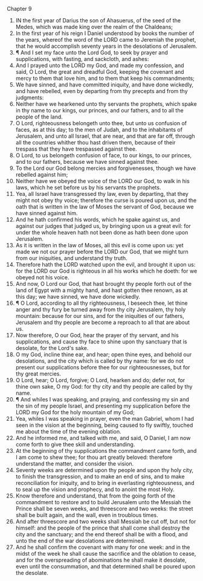 

Chapter 9

1. IN the first year of Darius the son of Ahasuerus, of the seed of the Medes, which was made king over the realm of the Chaldeans;
2. In the first year of his reign I Daniel understood by books the number of the years, whereof the word of the LORD came to Jeremiah the prophet, that he would accomplish seventy years in the desolations of Jerusalem.
3. ¶ And I set my face unto the Lord God, to seek by prayer and supplications, with fasting, and sackcloth, and ashes:
4. And I prayed unto the LORD my God, and made my confession, and said, O Lord, the great and dreadful God, keeping the covenant and mercy to them that love him, and to them that keep his commandments;
5. We have sinned, and have committed iniquity, and have done wickedly, and have rebelled, even by departing from thy precepts and from thy judgments:
6. Neither have we hearkened unto thy servants the prophets, which spake in thy name to our kings, our princes, and our fathers, and to all the people of the land.
7. O Lord, righteousness belongeth unto thee, but unto us confusion of faces, as at this day; to the men of Judah, and to the inhabitants of Jerusalem, and unto all Israel, that are near, and that are far off, through all the countries whither thou hast driven them, because of their trespass that they have trespassed against thee.
8. O Lord, to us belongeth confusion of face, to our kings, to our princes, and to our fathers, because we have sinned against thee.
9. To the Lord our God belong mercies and forgivenesses, though we have rebelled against him;
10. Neither have we obeyed the voice of the LORD our God, to walk in his laws, which he set before us by his servants the prophets.
11. Yea, all Israel have transgressed thy law, even by departing, that they might not obey thy voice; therefore the curse is poured upon us, and the oath that is written in the law of Moses the servant of God, because we have sinned against him.
12. And he hath confirmed his words, which he spake against us, and against our judges that judged us, by bringing upon us a great evil: for under the whole heaven hath not been done as hath been done upon Jerusalem.
13. As it is written in the law of Moses, all this evil is come upon us: yet made we not our prayer before the LORD our God, that we might turn from our iniquities, and understand thy truth.
14. Therefore hath the LORD watched upon the evil, and brought it upon us: for the LORD our God is righteous in all his works which he doeth: for we obeyed not his voice.
15. And now, O Lord our God, that hast brought thy people forth out of the land of Egypt with a mighty hand, and hast gotten thee renown, as at this day; we have sinned, we have done wickedly.
16. ¶ O Lord, according to all thy righteousness, I beseech thee, let thine anger and thy fury be turned away from thy city Jerusalem, thy holy mountain: because for our sins, and for the iniquities of our fathers, Jerusalem and thy people are become a reproach to all that are about us.
17. Now therefore, O our God, hear the prayer of thy servant, and his supplications, and cause thy face to shine upon thy sanctuary that is desolate, for the Lord's sake.
18. O my God, incline thine ear, and hear; open thine eyes, and behold our desolations, and the city which is called by thy name: for we do not present our supplications before thee for our righteousnesses, but for thy great mercies.
19. O Lord, hear; O Lord, forgive; O Lord, hearken and do; defer not, for thine own sake, O my God: for thy city and thy people are called by thy name.
20. ¶ And whiles I was speaking, and praying, and confessing my sin and the sin of my people Israel, and presenting my supplication before the LORD my God for the holy mountain of my God;
21. Yea, whiles I was speaking in prayer, even the man Gabriel, whom I had seen in the vision at the beginning, being caused to fly swiftly, touched me about the time of the evening oblation.
22. And he informed me, and talked with me, and said, O Daniel, I am now come forth to give thee skill and understanding.
23. At the beginning of thy supplications the commandment came forth, and I am come to shew thee; for thou art greatly beloved: therefore understand the matter, and consider the vision.
24. Seventy weeks are determined upon thy people and upon thy holy city, to finish the transgression, and to make an end of sins, and to make reconciliation for iniquity, and to bring in everlasting righteousness, and to seal up the vision and prophecy, and to anoint the most Holy.
25. Know therefore and understand, that from the going forth of the commandment to restore and to build Jerusalem unto the Messiah the Prince shall be seven weeks, and threescore and two weeks: the street shall be built again, and the wall, even in troublous times.
26. And after threescore and two weeks shall Messiah be cut off, but not for himself: and the people of the prince that shall come shall destroy the city and the sanctuary; and the end thereof shall be with a flood, and unto the end of the war desolations are determined.
27. And he shall confirm the covenant with many for one week: and in the midst of the week he shall cause the sacrifice and the oblation to cease, and for the overspreading of abominations he shall make it desolate, even until the consummation, and that determined shall be poured upon the desolate.
